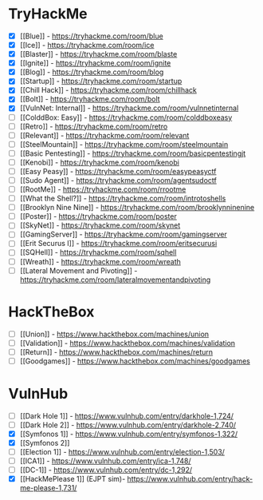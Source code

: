 # TryHackMe
- [x] [[Blue]] - https://tryhackme.com/room/blue
- [x] [[Ice]] - https://tryhackme.com/room/ice
- [x] [[Blaster]] - https://tryhackme.com/room/blaste
- [x] [[Ignite]] - https://tryhackme.com/room/ignite
- [x] [[Blog]] - https://tryhackme.com/room/blog
- [x] [[Startup]] - https://tryhackme.com/room/startup
- [x] [[Chill Hack]] - https://tryhackme.com/room/chillhack
- [x] [[Bolt]] - https://tryhackme.com/room/bolt
- [x] [[VulnNet: Internal]] - https://tryhackme.com/room/vulnnetinternal
- [ ] [[ColddBox: Easy]] - https://tryhackme.com/room/colddboxeasy
- [ ] [[Retro]] - https://tryhackme.com/room/retro
- [ ] [[Relevant]] - https://tryhackme.com/room/relevant
- [ ] [[SteelMountain]] - https://tryhackme.com/room/steelmountain
- [ ] [[Basic Pentesting]] - https://tryhackme.com/room/basicpentestingjt
- [ ] [[Kenobi]] - https://tryhackme.com/room/kenobi
- [ ] [[Easy Peasy]] - https://tryhackme.com/room/easypeasyctf
- [ ] [[Sudo Agent]] - https://tryhackme.com/room/agentsudoctf
- [ ] [[RootMe]] - https://tryhackme.com/room/rrootme
- [ ] [[What the Shell?]] - https://tryhackme.com/room/introtoshells
- [ ] [[Brooklyn Nine Nine]] - https://tryhackme.com/room/brooklynninenine
- [ ] [[Poster]] - https://tryhackme.com/room/poster
- [ ] [[SkyNet]] - https://tryhackme.com/room/skynet
- [ ] [[GamingServer]] - https://tryhackme.com/room/gamingserver
- [ ] [[Erit Securus I]] - https://tryhackme.com/room/eritsecurusi
- [ ] [[SQHell]] - https://tryhackme.com/room/sqhell
- [ ] [[Wreath]] - https://tryhackme.com/room/wreath
- [ ] [[Lateral Movement and Pivoting]] - https://tryhackme.com/room/lateralmovementandpivoting

# HackTheBox
- [ ] [[Union]] - https://www.hackthebox.com/machines/union
- [ ] [[Validation]] - https://www.hackthebox.com/machines/validation
- [ ] [[Return]] - https://www.hackthebox.com/machines/return
- [ ] [[Goodgames]] - https://www.hackthebox.com/machines/goodgames

# VulnHub
- [ ] [[Dark Hole 1]] - https://www.vulnhub.com/entry/darkhole-1,724/
- [ ] [[Dark Hole 2]] - https://www.vulnhub.com/entry/darkhole-2,740/
- [x] [[Symfonos 1]] - https://www.vulnhub.com/entry/symfonos-1,322/
- [x] [[Symfonos 2]]
- [ ] [[Election 1]] - https://www.vulnhub.com/entry/election-1,503/
- [ ] [[ICA1]] - https://www.vulnhub.com/entry/ica-1,748/
- [ ] [[DC-1]] - https://www.vulnhub.com/entry/dc-1,292/
- [x] [[HackMePlease 1]] (EJPT sim)- https://www.vulnhub.com/entry/hack-me-please-1,731/
